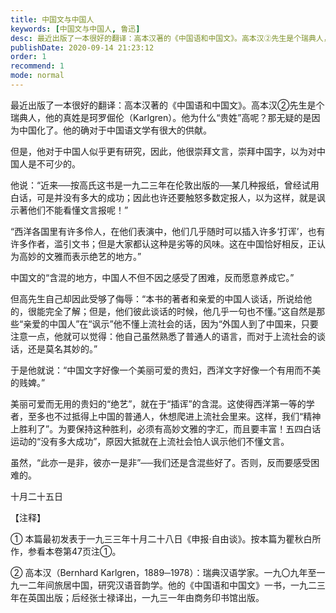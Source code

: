 ```yaml
---
title: 中国文与中国人
keywords: [中国文与中国人, 鲁迅]
desc: 最近出版了一本很好的翻译：高本汉著的《中国语和中国文》。高本汉②先生是个瑞典人，他的真姓是珂罗倔伦（Karlgren）。他为什么“贵姓”高呢？那无疑的是因为中国化了。他的确对于中国语文学有很大的供献。
publishDate: 2020-09-14 21:23:12
order: 1
recommend: 1
mode: normal
---
```


最近出版了一本很好的翻译：高本汉著的《中国语和中国文》。高本汉②先生是个瑞典人，他的真姓是珂罗倔伦（Karlgren）。他为什么“贵姓”高呢？那无疑的是因为中国化了。他的确对于中国语文学有很大的供献。

但是，他对于中国人似乎更有研究，因此，他很崇拜文言，崇拜中国字，以为对中国人是不可少的。

他说：“近来──按高氏这书是一九二三年在伦敦出版的──某几种报纸，曾经试用白话，可是并没有多大的成功；因此也许还要触怒多数定报人，以为这样，就是讽示著他们不能看懂文言报呢！”

“西洋各国里有许多伶人，在他们表演中，他们几乎随时可以插入许多‘打诨’，也有许多作者，滥引文书；但是大家都认这种是劣等的风味。这在中国恰好相反，正认为高妙的文雅而表示绝艺的地方。”

中国文的“含混的地方，中国人不但不因之感受了困难，反而愿意养成它。”

但高先生自己却因此受够了侮辱：“本书的著者和亲爱的中国人谈话，所说给他的，很能完全了解；但是，他们彼此谈话的时候，他几乎一句也不懂。”这自然是那些“亲爱的中国人”在“讽示”他不懂上流社会的话，因为“外国人到了中国来，只要注意一点，他就可以觉得：他自己虽然熟悉了普通人的语言，而对于上流社会的谈话，还是莫名其妙的。”

于是他就说：“中国文字好像一个美丽可爱的贵妇，西洋文字好像一个有用而不美的贱婢。”

美丽可爱而无用的贵妇的“绝艺”，就在于“插诨”的含混。这使得西洋第一等的学者，至多也不过抵得上中国的普通人，休想爬进上流社会里来。这样，我们“精神上胜利了”。为要保持这种胜利，必须有高妙文雅的字汇，而且要丰富！五四白话运动的“没有多大成功”，原因大抵就在上流社会怕人讽示他们不懂文言。

虽然，“此亦一是非，彼亦一是非”──我们还是含混些好了。否则，反而要感受困难的。

十月二十五日

【注释】

① 本篇最初发表于一九三三年十月二十八日《申报·自由谈》。按本篇为瞿秋白所作，参看本卷第47页注①。

② 高本汉（Bernhard Karlgren，1889─1978）：瑞典汉语学家。一九〇九年至一九一二年间旅居中国，研究汉语音韵学。他的《中国语和中国文》一书，一九二三年在英国出版；后经张士禄译出，一九三一年由商务印书馆出版。
